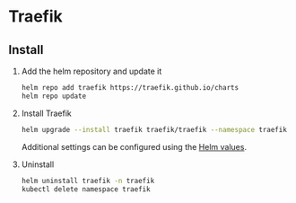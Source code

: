 # Traefik


## Install

1. Add the helm repository and update it
   ```bash
   helm repo add traefik https://traefik.github.io/charts
   helm repo update
   ```
2. Install Traefik
   ```bash
   helm upgrade --install traefik traefik/traefik --namespace traefik --values values.yml --create-namespace
   ```

   Additional settings can be configured using the [Helm values](https://github.com/traefik/traefik-helm-chart/blob/master/traefik/values.yaml).

3. Uninstall
   ```bash
   helm uninstall traefik -n traefik
   kubectl delete namespace traefik
   ```